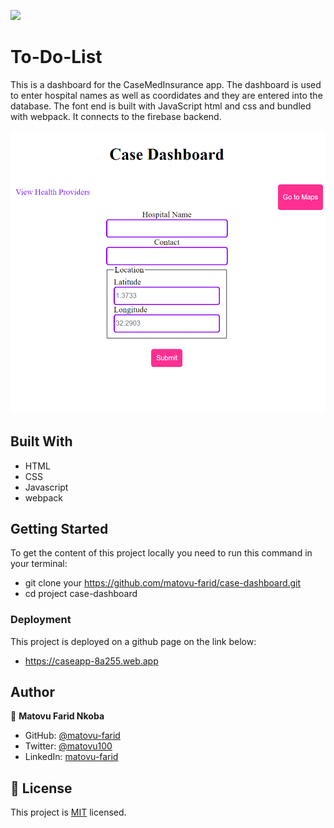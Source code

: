 ![](https://img.shields.io/badge/Microverse-blueviolet)

# To-Do-List

This is a dashboard for the CaseMedInsurance app. The dashboard is used to enter hospital names as well as coordidates and they are entered into the database. The font end is built with JavaScript html and css and bundled with webpack. It connects to the firebase backend.



![screenshot](./app_screenshot.png)



## Built With

- HTML
- CSS
- Javascript
- webpack

## Getting Started
To get the content of this project locally you need to run this command in your terminal:
- git clone your https://github.com/matovu-farid/case-dashboard.git
- cd project case-dashboard

### Deployment
This project is deployed on a github page on the link below:
- https://caseapp-8a255.web.app
## Author

👤 **Matovu Farid Nkoba**

- GitHub: [@matovu-farid](https://github.com/matovu-farid)
- Twitter: [@matovu100](https://twitter.com/matovu100)
- LinkedIn: [matovu-farid](https://www.linkedin.com/in/matovu-farid-48b80257)

## 📝 License

This project is [MIT](./MIT.md) licensed.
